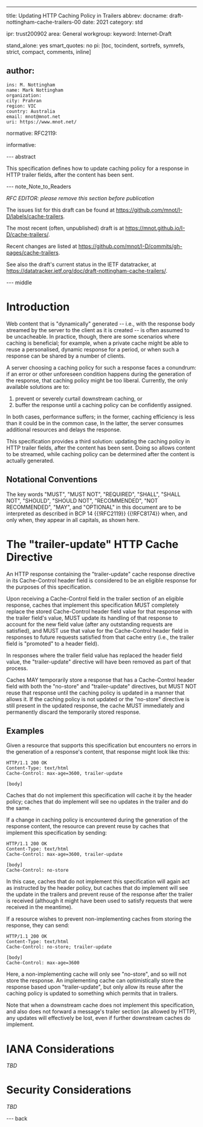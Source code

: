---
title: Updating HTTP Caching Policy in Trailers
abbrev:
docname: draft-nottingham-cache-trailers-00
date: 2021
category: std

ipr: trust200902
area: General
workgroup:
keyword: Internet-Draft

stand_alone: yes
smart_quotes: no
pi: [toc, tocindent, sortrefs, symrefs, strict, compact, comments, inline]

author:
 -
    ins: M. Nottingham
    name: Mark Nottingham
    organization:
    city: Prahran
    region: VIC
    country: Australia
    email: mnot@mnot.net
    uri: https://www.mnot.net/

normative:
  RFC2119:

informative:


--- abstract

This specification defines how to update caching policy for a response in HTTP trailer fields, after the content has been sent.


--- note_Note_to_Readers

*RFC EDITOR: please remove this section before publication*

The issues list for this draft can be found at <https://github.com/mnot/I-D/labels/cache-trailers>.

The most recent (often, unpublished) draft is at <https://mnot.github.io/I-D/cache-trailers/>.

Recent changes are listed at <https://github.com/mnot/I-D/commits/gh-pages/cache-trailers>.

See also the draft's current status in the IETF datatracker, at
<https://datatracker.ietf.org/doc/draft-nottingham-cache-trailers/>.

--- middle

# Introduction

Web content that is "dynamically" generated -- i.e., with the response body streamed by the server to the client as it is created -- is often assumed to be uncacheable. In practice, though, there are some scenarios where caching is beneficial; for example, when a private cache might be able to reuse a personalised, dynamic response for a period, or when such a response can be shared by a number of clients.

A server choosing a caching policy for such a response faces a conundrum: if an error or other unforeseen condition happens during the generation of the response, that caching policy might be too liberal. Currently, the only available solutions are to:

1. prevent or severely curtail downstream caching, or
2. buffer the response until a caching policy can be confidently assigned.

In both cases, performance suffers; in the former, caching efficiency is less than it could be in the common case, In the latter, the server consumes additional resources and delays the response.

This specification provides a third solution: updating the caching policy in HTTP trailer fields, after the content has been sent. Doing so allows content to be streamed, while caching policy can be determined after the content is actually generated.


## Notational Conventions

The key words "MUST", "MUST NOT", "REQUIRED", "SHALL", "SHALL NOT", "SHOULD", "SHOULD NOT",
"RECOMMENDED", "NOT RECOMMENDED", "MAY", and "OPTIONAL" in this document are to be interpreted as
described in BCP 14 {{!RFC2119}} {{!RFC8174}} when, and only when, they appear in all capitals, as
shown here.


# The "trailer-update" HTTP Cache Directive

An HTTP response containing the "trailer-update" cache response directive in its Cache-Control header field is considered to be an eligible response for the purposes of this specification.

Upon receiving a Cache-Control field in the trailer section of an eligible response, caches that implement this specification MUST completely replace the stored Cache-Control header field value for that response with the trailer field's value, MUST update its handling of that response to account for the new field value (after any outstanding requests are satisfied), and MUST use that value for the Cache-Control header field in responses to future requests satisfied from that cache entry (i.e., the trailer field is "promoted" to a header field).

In responses where the trailer field value has replaced the header field value, the "trailer-update" directive will have been removed as part of that process.

Caches MAY temporarily store a response that has a Cache-Control header field with both the "no-store" and "trailer-update" directives, but MUST NOT reuse that response until the caching policy is updated in a manner that allows it. If the caching policy is not updated or the "no-store" directive is still present in the updated response, the cache MUST immediately and permanently discard the temporarily stored response.

## Examples

Given a resource that supports this specification but encounters no errors in the generation of a response's content, that response might look like this:

~~~ http-message
HTTP/1.1 200 OK
Content-Type: text/html
Cache-Control: max-age=3600, trailer-update

[body]
~~~

Caches that do not implement this specification will cache it by the header policy; caches that do implement will see no updates in the trailer and do the same.

If a change in caching policy is encountered during the generation of the response content, the resource can prevent reuse by caches that implement this specification by sending:

~~~ http-message
HTTP/1.1 200 OK
Content-Type: text/html
Cache-Control: max-age=3600, trailer-update

[body]
Cache-Control: no-store
~~~

In this case, caches that do not implement this specification will again act as instructed by the header policy, but caches that do implement will see the update in the trailers and prevent reuse of the response after the trailer is received (although it might have been used to satisfy requests that were received in the meantime).

If a resource wishes to prevent non-implementing caches from storing the response, they can send:

~~~ http-message
HTTP/1.1 200 OK
Content-Type: text/html
Cache-Control: no-store; trailer-update

[body]
Cache-Control: max-age=3600
~~~

Here, a non-implementing cache will only see "no-store", and so will not store the response. An implementing cache can optimistically store the response based upon "trailer-update", but only allow its reuse after the caching policy is updated to something which permits that in trailers.

Note that when a downstream cache does not implement this specification, and also does not forward a message's trailer section (as allowed by HTTP), any updates will effectively be lost, even if further downstream caches do implement.


# IANA Considerations

_TBD_

# Security Considerations

_TBD_


--- back
